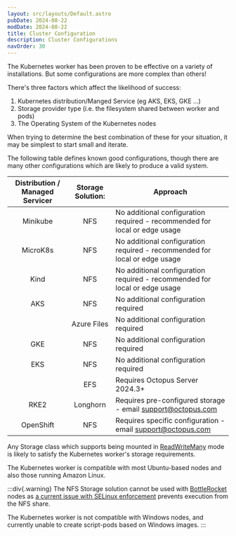 ```yaml
---
layout: src/layouts/Default.astro
pubDate: 2024-08-22
modDate: 2024-08-22
title: Cluster Configuration
description: Cluster Configurations
navOrder: 30
---
```


The Kubernetes worker has been proven to be effective on a variety of installations.
But some configurations are more complex than others!

There's three factors which affect the likelihood of success:
1. Kubernetes distribution/Manged Service (eg AKS, EKS, GKE ...)
2. Storage provider type (i.e. the filesystem shared between worker and pods)
3. The Operating System of the Kubernetes nodes

When trying to determine the best combination of these for your situation, it may be simplest to start small and iterate.

The following table defines known good configurations, though there are many other configurations which are likely to
produce a valid system.

| Distribution / Managed Servicer | Storage Solution: | Approach                                                                                  |
|:-------------------------------:|:-----------------:|-------------------------------------------------------------------------------------------|
|            Minikube             | NFS | No additional configuration required - recommended for local or edge usage                |
|            MicroK8s             | NFS | No additional configuration required - recommended for local or edge usage                             |
|              Kind               | NFS | No additional configuration required - recommended for local or edge usage                             |
|               AKS               |        NFS        | No additional configuration required                                                      |
|                                 |    Azure Files    | No additional configuration required                                                      |
|               GKE               |        NFS        | No additional configuration required                                                      |
|               EKS               |        NFS        | No additional configuration required                                                      |
|                                 |        EFS        | Requires Octopus Server 2024.3+                                                           |
|              RKE2               |     Longhorn      | Requires pre-configured storage - email [support@octopus.com](mailto:support@octopus.com) |
|            OpenShift            |        NFS        | Requires specific configuration - email [support@octopus.com](mailto:support@octopus.com) |


Any Storage class which supports being mounted in [ReadWriteMany](https://kubernetes.io/docs/concepts/storage/persistent-volumes/)
mode is likely to satisfy the Kubernetes worker's storage requirements.

The Kubernetes worker is compatible with most Ubuntu-based nodes and also those running Amazon Linux.

:::div{.warning}
The NFS Storage solution cannot be used with [BottleRocket](https://aws.amazon.com/bottlerocket/?amazon-bottlerocket-whats-new.sort-by=item.additionalFields.postDateTime&amazon-bottlerocket-whats-new.sort-order=desc) nodes
as [a current issue with SELinux enforcement](https://github.com/bottlerocket-os/bottlerocket/issues/4116) prevents execution from the NFS share.

The Kubernetes worker is not compatible with Windows nodes, and currently unable to create script-pods based on Windows images.
:::